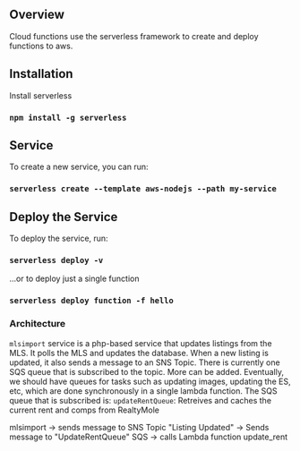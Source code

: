 ## Overview

Cloud functions use the serverless framework to create and deploy functions to aws.

## Installation

Install serverless

### `npm install -g serverless`

## Service

To create a new service, you can run: 

### `serverless create --template aws-nodejs --path my-service`

## Deploy the Service

To deploy the service, run: 

### `serverless deploy -v`

...or to deploy just a single function

### `serverless deploy function -f hello`

### Architecture
`mlsimport` service is a php-based service that updates listings from the MLS. It polls the MLS and updates the database.
When a new listing is updated, it also sends a message to an SNS Topic.
There is currently one SQS queue that is subscribed to the topic. More can be added. Eventually, we should have queues for tasks such as updating images, updating the ES, etc, which are done synchronously in a single lambda function.
The SQS queue that is subscribed is:
    `updateRentQueue`: Retreives and caches the current rent and comps from RealtyMole

mlsimport -> sends message to SNS Topic "Listing Updated" -> Sends message to "UpdateRentQueue" SQS -> calls Lambda function update_rent